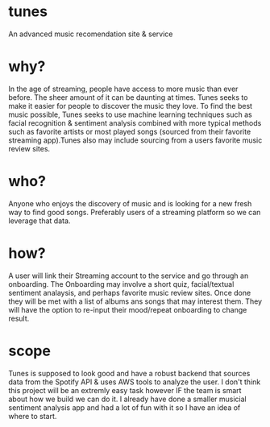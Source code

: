# tunes
An advanced music recomendation site &amp; service
# why?
In the age of streaming, people have access to more music than ever before. The sheer amount of it can
be daunting at times. Tunes seeks to make it easier for people to discover the music they love. To find the best music possible,
Tunes seeks to use  machine learning techniques such as facial recognition & sentiment analysis combined with more typical
methods such as favorite artists or most played songs (sourced from their favorite streaming app).Tunes also may include sourcing from a users favorite music review sites.
# who?
Anyone who enjoys the discovery of music and is looking for a new fresh way to find good songs. Preferably users of a streaming platform so we can leverage that data.
# how?
A user will link their Streaming account to the service and go through an onboarding. The Onboarding may involve a short quiz, facial/textual sentiment analaysis, and perhaps favorite music review sites. Once done they will be met with a list of albums ans songs that may interest them. They will have the option to re-input their mood/repeat onboarding to change result.
# scope
Tunes is supposed to look good and have a robust backend that sources data from the Spotify API & uses AWS tools to analyze the user. I don't think this project will be an extremly easy task however IF the team is smart about how we build we can do it. I already have done a smaller musicial sentiment analysis app and had a lot of fun with it so I have an idea of where to start.  
